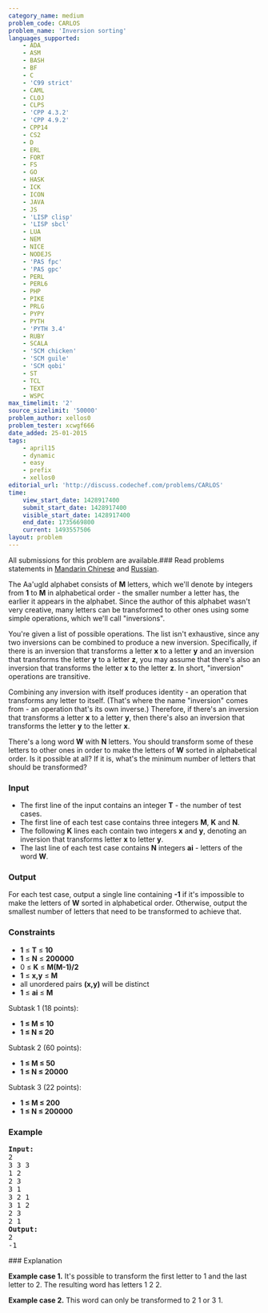 ```yaml
---
category_name: medium
problem_code: CARLOS
problem_name: 'Inversion sorting'
languages_supported:
    - ADA
    - ASM
    - BASH
    - BF
    - C
    - 'C99 strict'
    - CAML
    - CLOJ
    - CLPS
    - 'CPP 4.3.2'
    - 'CPP 4.9.2'
    - CPP14
    - CS2
    - D
    - ERL
    - FORT
    - FS
    - GO
    - HASK
    - ICK
    - ICON
    - JAVA
    - JS
    - 'LISP clisp'
    - 'LISP sbcl'
    - LUA
    - NEM
    - NICE
    - NODEJS
    - 'PAS fpc'
    - 'PAS gpc'
    - PERL
    - PERL6
    - PHP
    - PIKE
    - PRLG
    - PYPY
    - PYTH
    - 'PYTH 3.4'
    - RUBY
    - SCALA
    - 'SCM chicken'
    - 'SCM guile'
    - 'SCM qobi'
    - ST
    - TCL
    - TEXT
    - WSPC
max_timelimit: '2'
source_sizelimit: '50000'
problem_author: xellos0
problem_tester: xcwgf666
date_added: 25-01-2015
tags:
    - april15
    - dynamic
    - easy
    - prefix
    - xellos0
editorial_url: 'http://discuss.codechef.com/problems/CARLOS'
time:
    view_start_date: 1428917400
    submit_start_date: 1428917400
    visible_start_date: 1428917400
    end_date: 1735669800
    current: 1493557506
layout: problem
---
```

All submissions for this problem are available.###  Read problems statements in [Mandarin Chinese](http://www.codechef.com/download/translated/APRIL15/mandarin/CARLOS.pdf) and [Russian](http://www.codechef.com/download/translated/APRIL15/russian/CARLOS.pdf).

The Aa'ugld alphabet consists of **M** letters, which we'll denote by integers from **1** to **M** in alphabetical order - the smaller number a letter has, the earlier it appears in the alphabet. Since the author of this alphabet wasn't very creative, many letters can be transformed to other ones using some simple operations, which we'll call "inversions".

You're given a list of possible operations. The list isn't exhaustive, since any two inversions can be combined to produce a new inversion. Specifically, if there is an inversion that transforms a letter **x** to a letter **y** and an inversion that transforms the letter **y** to a letter **z**, you may assume that there's also an inversion that transforms the letter **x** to the letter **z**. In short, "inversion" operations are transitive.

Combining any inversion with itself produces identity - an operation that transforms any letter to itself. (That's where the name "inversion" comes from - an operation that's its own inverse.) Therefore, if there's an inversion that transforms a letter **x** to a letter **y**, then there's also an inversion that transforms the letter **y** to the letter **x**.

There's a long word **W** with **N** letters. You should transform some of these letters to other ones in order to make the letters of **W** sorted in alphabetical order. Is it possible at all? If it is, what's the minimum number of letters that should be transformed?

### Input

- The first line of the input contains an integer **T** - the number of test cases.
- The first line of each test case contains three integers **M**, **K** and **N**.
- The following **K** lines each contain two integers **x** and **y**, denoting an inversion that transforms letter **x** to letter **y**.
- The last line of each test case contains **N** integers **ai** - letters of the word **W**.

### Output

For each test case, output a single line containing **-1** if it's impossible to make the letters of **W** sorted in alphabetical order. Otherwise, output the smallest number of letters that need to be transformed to achieve that.

### Constraints

- **1** ≤ **T** ≤ **10**
- **1** ≤ **N** ≤ **200000**
- 0 ≤ **K** ≤ **M(M-1)/2**
- **1** ≤ **x,y** ≤ **M**
- all unordered pairs **(x,y)** will be distinct
- **1** ≤ **ai** ≤ **M**

Subtask 1 (18 points):

- **1 ≤ M ≤ 10**
- **1 ≤ N ≤ 20**

Subtask 2 (60 points):

- **1 ≤ M ≤ 50**
- **1 ≤ N ≤ 20000**

Subtask 3 (22 points):

- **1 ≤ M ≤ 200**
- **1 ≤ N ≤ 200000**

### Example

<pre><b>Input:</b>
2
3 3 3
1 2
2 3
3 1
3 2 1
3 1 2
2 3
2 1
<b>Output:</b>
2
-1
</pre>### Explanation

**Example case 1.** It's possible to transform the first letter to 1 and the last letter to 2. The resulting word has letters 1 2 2.

**Example case 2.** This word can only be transformed to 2 1 or 3 1.
